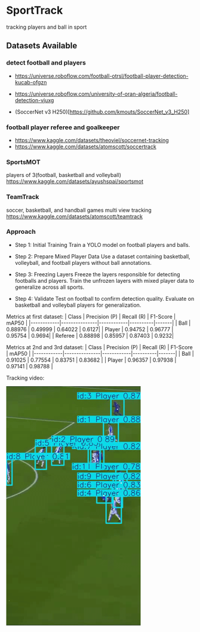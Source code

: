 # SportTrack
tracking players and ball in sport

## Datasets Available
### detect football and players
* https://universe.roboflow.com/football-otrsl/football-player-detection-kucab-ofgzn
* https://universe.roboflow.com/university-of-oran-algeria/football-detection-vjuxg

* (SoccerNet v3 H250)[https://github.com/kmouts/SoccerNet_v3_H250]
### football player referee and goalkeeper
* https://www.kaggle.com/datasets/theoviel/soccernet-tracking
* https://www.kaggle.com/datasets/atomscott/soccertrack

### SportsMOT
players of 3(football, basketball and volleyball)
https://www.kaggle.com/datasets/ayushspai/sportsmot

### TeamTrack
soccer, basketball, and handball games
multi view tracking
https://www.kaggle.com/datasets/atomscott/teamtrack


### Approach
* Step 1: Initial Training
Train a YOLO model on football players and balls.

* Step 2: Prepare Mixed Player Data
Use a dataset containing basketball, volleyball, and football players without ball annotations.

* Step 3: Freezing Layers
Freeze the layers responsible for detecting footballs and players.
Train the unfrozen layers with mixed player data to generalize across all sports.

* Step 4: Validate
Test on football to confirm detection quality.
Evaluate on basketball and volleyball players for generalization.


Metrics at first dataset:
| Class      | Precision (P) | Recall (R) | F1-Score | mAP50 |
|------------|---------------|------------|----------|-------|
| Ball       | 0.88976       | 0.49999    | 0.64022  | 0.6127|
| Player     | 0.94752       | 0.96777    | 0.95754  | 0.9694|
| Referee    | 0.88898       | 0.85957    | 0.87403  | 0.9232|


Metrics at 2nd and 3rd dataset:
| Class      | Precision (P) | Recall (R) | F1-Score | mAP50 |
|------------|---------------|------------|----------|-------|
| Ball       | 0.91025       | 0.77554    | 0.83751  | 0.83682 |
| Player     | 0.96357       | 0.97938    | 0.97141  | 0.98788 |


Tracking video:

![Demo](assets/demo.gif)
